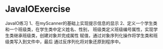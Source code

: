 # JavaIOExercise
JavaIO练习
1、在myScanner的基础上实现提示信息的显示
2、定义一个学生类和一个班级类，在学生类中定义姓名、性别，
    班级类定义班级编号属性，实现学生类继承班级类，创建对象并完成属性
		赋值，通过对象序列化操作将学生类和班级类写入到文件中，最后
		通过反序列化将对象还原到程序中。
